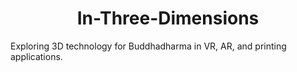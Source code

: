 <center><h1> In-Three-Dimensions </h1></center>
Exploring 3D technology for Buddhadharma in VR, AR, and printing applications.
